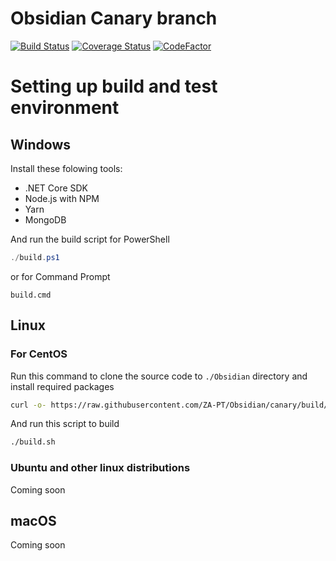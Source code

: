# Obsidian Canary branch
[![Build Status](https://travis-ci.org/ZA-PT/Obsidian.svg?branch=canary)](https://travis-ci.org/ZA-PT/Obsidian)
[![Coverage Status](https://coveralls.io/repos/github/ZA-PT/Obsidian/badge.svg?branch=canary)](https://coveralls.io/github/ZA-PT/Obsidian?branch=canary)
[![CodeFactor](https://www.codefactor.io/repository/github/za-pt/obsidian/badge)](https://www.codefactor.io/repository/github/za-pt/obsidian)

# Setting up build and test environment
## Windows
Install these folowing tools:
- .NET Core SDK
- Node.js with NPM
- Yarn
- MongoDB

And run the build script for PowerShell
``` powershell
./build.ps1
```
or for Command Prompt
``` winbatch
build.cmd
```

## Linux
### For CentOS
Run this command to clone the source code to `./Obsidian` directory and install required packages
```bash
curl -o- https://raw.githubusercontent.com/ZA-PT/Obsidian/canary/build/build.centos.sh | bash
```
And run this script to build
```bash
./build.sh
```
### Ubuntu and other linux distributions
Coming soon

## macOS
Coming soon